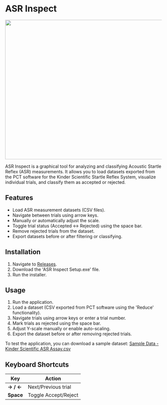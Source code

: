# ASR Inspect
<p align="center">
  <img src="https://github.com/user-attachments/assets/453c917e-1993-4bcb-8975-7978d5cbd17b" width="800" height="448">
</p>

ASR Inspect is a graphical tool for analyzing and classifying Acoustic Startle Reflex (ASR) measurements. It allows you to load datasets exported from the PCT software for the Kinder Scientific Startle Reflex System, visualize individual trials, and classify them as accepted or rejected.

## Features
- Load ASR measurement datasets (CSV files).
- Navigate between trials using arrow keys.
- Manually or automatically adjust the scale.
- Toggle trial status (Accepted ↔ Rejected) using the space bar.
- Remove rejected trials from the dataset.
- Export datasets before or after filtering or classifying.

## Installation
1. Navigate to [Releases](https://github.com/thepyottlab/ASR-Inspect/releases).
2. Download the 'ASR Inspect Setup.exe' file.
3. Run the installer.

## Usage
1. Run the application.
2. Load a dataset (CSV exported from PCT software using the 'Reduce' functionality).
3. Navigate trials using arrow keys or enter a trial number.
4. Mark trials as rejected using the space bar.
5. Adjust Y-scale manually or enable auto-scaling.
6. Export the dataset before or after removing rejected trials.

To test the application, you can download a sample dataset:
[Sample Data - Kinder Scientific ASR Assay.csv](https://github.com/thepyottlab/ASR-Inspect/blob/main/Sample%20Data%20-%20Kinder%20Scientific%20ASR%20Assay.csv)

## Keyboard Shortcuts

| Key         | Action                   |
|------------|--------------------------|
| **→ / ←**  | Next/Previous trial    |
| **Space**  | Toggle Accept/Reject     |
